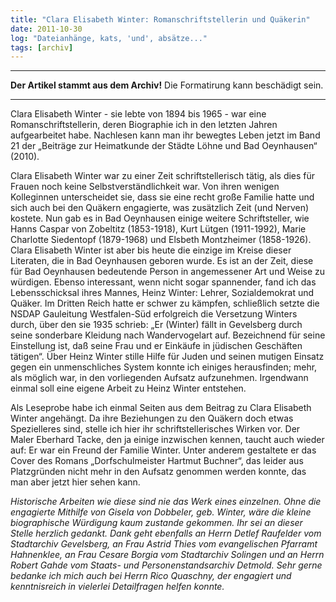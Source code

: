 ```yaml
---
title: "Clara Elisabeth Winter: Romanschriftstellerin und Quäkerin"
date: 2011-10-30
log: "Dateianhänge, kats, 'und', absätze..."
tags: [archiv]
---
```

<hr><b>Der Artikel stammt aus dem Archiv!</b> Die Formatirung kann beschädigt sein.<hr>
<p>Clara Elisabeth Winter - sie lebte von 1894 bis 1965 - war eine Romanschriftstellerin, deren Biographie ich in den letzten Jahren aufgearbeitet habe. Nachlesen kann man ihr bewegtes Leben jetzt im Band 21 der &bdquo;Beitr&auml;ge zur Heimatkunde der St&auml;dte L&ouml;hne und Bad Oeynhausen&ldquo; (2010).</p>
<!--break-->
<p>Clara Elisabeth Winter war zu einer Zeit schriftstellerisch t&auml;tig, als dies f&uuml;r Frauen noch keine Selbstverst&auml;ndlichkeit war. Von ihren wenigen Kolleginnen unterscheidet sie, dass sie eine recht gro&szlig;e Familie hatte und sich auch bei den Qu&auml;kern engagierte, was zus&auml;tzlich Zeit (und Nerven) kostete. Nun gab es in Bad Oeynhausen einige weitere Schriftsteller, wie Hanns Caspar von Zobeltitz (1853-1918), Kurt L&uuml;tgen (1911-1992), Marie Charlotte Siedentopf (1879-1968) und Elsbeth Montzheimer (1858-1926). Clara Elisabeth Winter ist aber bis heute die einzige im Kreise dieser Literaten, die in Bad Oeynhausen geboren wurde. Es ist an der Zeit, diese f&uuml;r Bad Oeynhausen bedeutende Person in angemessener Art und Weise zu w&uuml;rdigen. Ebenso interessant, wenn nicht sogar spannender, fand ich das Lebensschicksal ihres Mannes, Heinz Winter: Lehrer, Sozialdemokrat und Qu&auml;ker. Im Dritten Reich hatte er schwer zu k&auml;mpfen, schlie&szlig;lich setzte die NSDAP Gauleitung Westfalen-S&uuml;d erfolgreich die Versetzung Winters durch, &uuml;ber den sie 1935 schrieb: &bdquo;Er (Winter) f&auml;llt in Gevelsberg durch seine sonderbare Kleidung nach Wandervogelart auf. Bezeichnend f&uuml;r seine Einstellung ist, da&szlig; seine Frau und er Eink&auml;ufe in j&uuml;dischen Gesch&auml;ften t&auml;tigen&ldquo;. &Uuml;ber Heinz Winter stille Hilfe f&uuml;r Juden und seinen mutigen Einsatz gegen ein unmenschliches System konnte ich einiges herausfinden; mehr, als m&ouml;glich war, in den vorliegenden Aufsatz aufzunehmen. Irgendwann einmal soll eine eigene Arbeit zu Heinz Winter entstehen. </p>

<p>Als Leseprobe habe ich einmal Seiten aus dem Beitrag zu Clara Elisabeth Winter angeh&auml;ngt. Da ihre Beziehungen zu den Qu&auml;kern doch etwas Spezielleres sind, stelle ich hier ihr schriftstellerisches Wirken vor. Der Maler Eberhard Tacke, den ja einige inzwischen kennen, taucht auch wieder auf: Er war ein Freund der Familie Winter. Unter anderem gestaltete er das Cover des Romans &bdquo;Dorfschulmeister Hartmut Buchner&ldquo;, das leider aus Platzgr&uuml;nden nicht mehr in den Aufsatz genommen werden konnte, das man aber jetzt hier sehen kann. </p>

<p><em>Historische Arbeiten wie diese sind nie das Werk eines einzelnen. Ohne die engagierte Mithilfe von Gisela von Dobbeler, geb. Winter, w&auml;re die kleine biographische W&uuml;rdigung kaum zustande gekommen. Ihr sei an dieser Stelle herzlich gedankt. Dank geht ebenfalls an Herrn Detlef Raufelder vom Stadtarchiv Gevelsberg, an Frau Astrid Thies vom evangelischen Pfarramt Hahnenklee, an Frau Cesare Borgia vom Stadtarchiv Solingen und an Herrn Robert Gahde vom Staats- und Personenstandsarchiv Detmold. Sehr gerne bedanke ich mich auch bei Herrn Rico Quaschny, der engagiert und kenntnisreich in vielerlei Detailfragen helfen konnte.</em></p>
